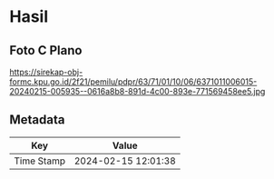 # Hasil

## Foto C Plano

https://sirekap-obj-formc.kpu.go.id/2f21/pemilu/pdpr/63/71/01/10/06/6371011006015-20240215-005935--0616a8b8-891d-4c00-893e-771569458ee5.jpg


## Metadata

| Key        | Value               |
| ---------- | ------------------- |
| Time Stamp | 2024-02-15 12:01:38 |




